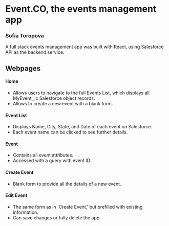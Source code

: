# Event.CO, the events management app
### Sofia Toropova
A full stack events management app was built with React, using Salesforce API as the backend service.

## Webpages

#### Home
- Allows users to navigate to the full Events List, which displays all MyEvent__c Salesforce object records.
- Allows to create a new event with a blank form.

#### Event List
- Displays Name, City, State, and Date of each event on Salesforce.
- Each event name can be clicked to see further details.

#### Event
- Contains all event attributes.
- Accessed with a query with event ID.

#### Create Event
- Blank form to provide all the details of a new event.

#### Edit Event
- The same form as in 'Create Event,' but prefilled with existing information.
- Can save changes or fully delete the app.
